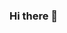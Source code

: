 ### Hi there 👋

<!--
## I'm a senior electrical engineering student, working on sensor networks for calculation of triphasic induction motors.If you, who are reading these now, have any documentation about this area, it'd be much appreciated!
<!--
**JSM1997/JSM1997** is a ✨ _special_ ✨ repository because its `README.md` (this file) appears on your GitHub profile.

Here are some ideas to get you started:

- 🔭 I’m currently working on ...
- 🌱 I’m currently learning ...
- 👯 I’m looking to collaborate on ...
- 🤔 I’m looking for help with ...
- 💬 Ask me about ...
- 📫 How to reach me: ...
- 😄 Pronouns: ...
- ⚡ Fun fact: ...
-->
